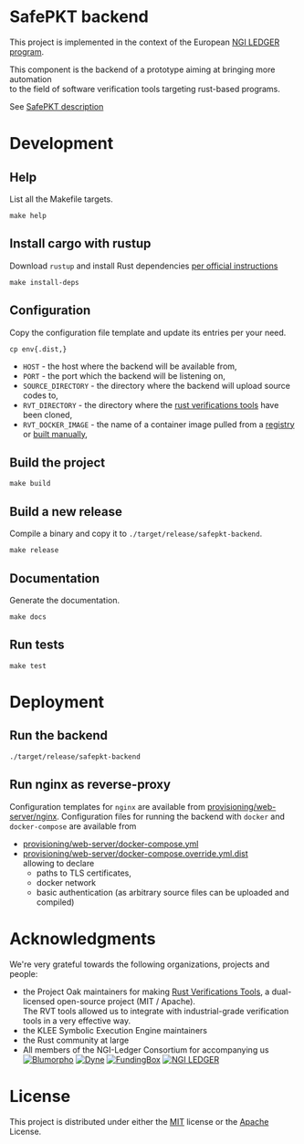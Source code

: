 # SafePKT backend

This project is implemented in the context of the European [NGI LEDGER program](https://ledger-3rd-open-call.fundingbox.com/).

This component is the backend of a prototype aiming at bringing more automation  
to the field of software verification tools targeting rust-based programs.

See [SafePKT description](https://ledgerproject.github.io/home/#/teams/SafePKT)

# Development

## Help

List all the Makefile targets.

```shell
make help
```

## Install cargo with rustup

Download `rustup` and install Rust dependencies [per official instructions](https://rustup.rs/)

```shell
make install-deps
```

## Configuration

Copy the configuration file template and update its entries per your need.

```shell
cp env{.dist,}
```

- `HOST` - the host where the backend will be available from,
- `PORT` - the port which the backend will be listening on,
- `SOURCE_DIRECTORY` - the directory where the backend will upload source codes to,
- `RVT_DIRECTORY` - the directory where the [rust verifications tools](https://github.com/project-oak/rust-verification-tools) have been cloned,
- `RVT_DOCKER_IMAGE` - the name of a container image pulled from a [registry](https://hub.docker.com/repository/docker/thierrymarianne/contrib-rvt_r2ct-llvm-11) or [built manually](https://project-oak.github.io/rust-verification-tools/about.html),

## Build the project

```shell
make build
```

## Build a new release

Compile a binary and copy it to `./target/release/safepkt-backend`.

```shell
make release
```

## Documentation

Generate the documentation.

```shell
make docs
```

## Run tests

```shell
make test
```

# Deployment

## Run the backend

```shell
./target/release/safepkt-backend
```

## Run nginx as reverse-proxy

Configuration templates for `nginx` are available from [provisioning/web-server/nginx](../../blob/main/provisioning/web-server/nginx).
Configuration files for running the backend with `docker` and `docker-compose` are available from
 - [provisioning/web-server/docker-compose.yml](../../blob/main/provisioning/web-server/docker-compose.yml)
 - [provisioning/web-server/docker-compose.override.yml.dist](../../blob/main/provisioning/web-server/docker-compose.override.yml.dist)  
 allowing to declare 
   - paths to TLS certificates, 
   - docker network
   - basic authentication (as arbitrary source files can be uploaded and compiled)

# Acknowledgments

We're very grateful towards the following organizations, projects and people:
 - the Project Oak maintainers for making [Rust Verifications Tools](https://project-oak.github.io/rust-verification-tools/), a dual-licensed open-source project (MIT / Apache).  
 The RVT tools allowed us to integrate with industrial-grade verification tools in a very effective way. 
 - the KLEE Symbolic Execution Engine maintainers
 - the Rust community at large
 - All members of the NGI-Ledger Consortium for accompanying us  
 [![Blumorpho](../main/img/blumorpho-logo.png?raw=true)](https://www.blumorpho.com/) [![Dyne](../main/img/dyne-logo.png?raw=true)](https://www.dyne.org/ledger/) [![FundingBox](../main/img/funding-box-logo.png?raw=true)](https://fundingbox.com/) [![NGI LEDGER](../main/img/ledger-eu-logo.png?raw=true)](https://ledger-3rd-open-call.fundingbox.com/)

# License

This project is distributed under either the [MIT](../../blob/main/LICENSE-MIT) license or the [Apache](../../blob/main/LICENSE-APACHE) License.